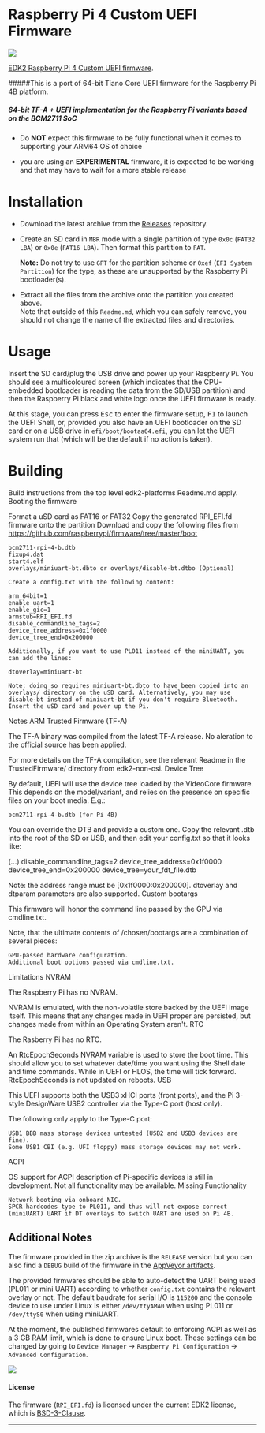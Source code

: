 Raspberry Pi 4 Custom UEFI Firmware 
===================================

![](https://www.cnx-software.com/wp-content/uploads/2020/02/Raspberry-Pi-4-UEFI-Boot-Screen.png.webp)

[EDK2 Raspberry Pi 4 Custom UEFI firmware](https://github.com/tianocore/edk2-platforms/tree/master/Platform/RaspberryPi/RPi4).

#####This is a port of 64-bit Tiano Core UEFI firmware for the Raspberry Pi 4B platform.
##### 64-bit TF-A + UEFI implementation for the Raspberry Pi variants based on the BCM2711 SoC

* Do __NOT__ expect this firmware to be fully functional when it comes to supporting your ARM64 OS of choice 

* you are using an __EXPERIMENTAL__ firmware, it is expected to be working and that may have to wait for a more stable release

# Installation

* Download the latest archive from the [Releases](https://github.com/pftf/RPi4/releases)
  repository.

* Create an SD card in `MBR` mode with a single partition of type `0x0c` (`FAT32 LBA`)
  or `0x0e` (`FAT16 LBA`). Then format this partition to `FAT`.

  __Note:__ Do not try to use `GPT` for the partition scheme or `0xef` (`EFI System
  Partition`)  for the type, as these are unsupported by the Raspberry Pi bootloader(s).

* Extract all the files from the archive onto the partition you created above.  
  Note that outside of this `Readme.md`, which you can safely remove, you should not
  change the name of the extracted files and directories.

# Usage

Insert the SD card/plug the USB drive and power up your Raspberry Pi. You should see a multicoloured screen (which indicates that the CPU-embedded bootloader is reading the data from the SD/USB partition) and then the Raspberry Pi black and white logo once the UEFI firmware is ready.

At this stage, you can press <kbd>Esc</kbd> to enter the firmware setup, <kbd>F1</kbd> to launch the UEFI Shell, or, provided you also have an UEFI bootloader on the SD card or on a USB drive in `efi/boot/bootaa64.efi`, you can let the UEFI system run that (which will be the default if no action is taken).

# Building

Build instructions from the top level edk2-platforms Readme.md apply.
Booting the firmware

Format a uSD card as FAT16 or FAT32
Copy the generated RPI_EFI.fd firmware onto the partition Download and copy the following files from https://github.com/raspberrypi/firmware/tree/master/boot

    bcm2711-rpi-4-b.dtb
    fixup4.dat
    start4.elf
    overlays/miniuart-bt.dbto or overlays/disable-bt.dtbo (Optional)

    Create a config.txt with the following content:

    arm_64bit=1
    enable_uart=1
    enable_gic=1
    armstub=RPI_EFI.fd
    disable_commandline_tags=2
    device_tree_address=0x1f0000
    device_tree_end=0x200000

    Additionally, if you want to use PL011 instead of the miniUART, you can add the lines:

    dtoverlay=miniuart-bt

    Note: doing so requires miniuart-bt.dbto to have been copied into an overlays/ directory on the uSD card. Alternatively, you may use disable-bt instead of miniuart-bt if you don't require Bluetooth.
    Insert the uSD card and power up the Pi.

Notes
ARM Trusted Firmware (TF-A)

The TF-A binary was compiled from the latest TF-A release. No aleration to the official source has been applied.

For more details on the TF-A compilation, see the relevant Readme in the TrustedFirmware/ directory from edk2-non-osi.
Device Tree

By default, UEFI will use the device tree loaded by the VideoCore firmware. This depends on the model/variant, and relies on the presence on specific files on your boot media. E.g.:

    bcm2711-rpi-4-b.dtb (for Pi 4B)

You can override the DTB and provide a custom one. Copy the relevant .dtb into the root of the SD or USB, and then edit your config.txt so that it looks like:

(...)
disable_commandline_tags=2
device_tree_address=0x1f0000
device_tree_end=0x200000
device_tree=your_fdt_file.dtb

Note: the address range must be [0x1f0000:0x200000]. dtoverlay and dtparam parameters are also supported.
Custom bootargs

This firmware will honor the command line passed by the GPU via cmdline.txt.

Note, that the ultimate contents of /chosen/bootargs are a combination of several pieces:

    GPU-passed hardware configuration.
    Additional boot options passed via cmdline.txt.

Limitations
NVRAM

The Raspberry Pi has no NVRAM.

NVRAM is emulated, with the non-volatile store backed by the UEFI image itself. This means that any changes made in UEFI proper are persisted, but changes made from within an Operating System aren't.
RTC

The Rasberry Pi has no RTC.

An RtcEpochSeconds NVRAM variable is used to store the boot time. This should allow you to set whatever date/time you want using the Shell date and time commands. While in UEFI or HLOS, the time will tick forward. RtcEpochSeconds is not updated on reboots.
USB

This UEFI supports both the USB3 xHCI ports (front ports), and the Pi 3-style DesignWare USB2 controller via the Type-C port (host only).

The following only apply to the Type-C port:

    USB1 BBB mass storage devices untested (USB2 and USB3 devices are fine).
    Some USB1 CBI (e.g. UFI floppy) mass storage devices may not work.

ACPI

OS support for ACPI description of Pi-specific devices is still in development. Not all functionality may be available.
Missing Functionality

    Network booting via onboard NIC.
    SPCR hardcodes type to PL011, and thus will not expose correct (miniUART) UART if DT overlays to switch UART are used on Pi 4B.


## Additional Notes

The firmware provided in the zip archive is the `RELEASE` version but you can also find a `DEBUG` build of the firmware in the [AppVeyor artifacts](https://ci.appveyor.com/project/pbatard/RPi4/build/artifacts).

The provided firmwares should be able to auto-detect the UART being used (PL011 or mini UART) according to whether `config.txt` contains the relevant overlay or not. The default baudrate for serial I/O is `115200` and the console device to use under Linux is either `/dev/ttyAMA0` when using PL011 or `/dev/ttyS0` when using miniUART.

At the moment, the published firmwares default to enforcing ACPI as well as a 3 GB RAM limit, which is done to ensure Linux boot. These settings can be changed by going to `Device Manager` &rarr; `Raspberry Pi Configuration` &rarr; `Advanced Configuration`.

![](https://raspiproject.altervista.org/wp-content/uploads/2018/05/Windows10-Raspberry-Pi.jpg)

#### License
The firmware (`RPI_EFI.fd`) is licensed under the current EDK2 license, which is [BSD-3-Clause](https://github.com/ARM-software/arm-trusted-firmware/blob/master/license.rst).

---